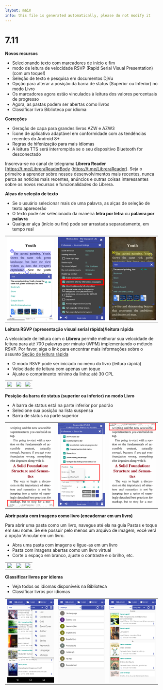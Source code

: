 ```yaml
---
layout: main
info: this file is generated automatically, please do not modify it
---
```


# 7.11

**Novos recursos**

* Selecionando texto com marcadores de início e fim
* modo de leitura de velocidade RSVP (Rapid Serial Visual Presentation) (com um toque!)
* Seleção de texto e pesquisa em documentos DjVu
* Opção para alterar a posição da barra de status (Superior ou Inferior) no modo Livro
* Os marcadores agora estão vinculados à leitura dos valores percentuais de progresso
* Agora, as pastas podem ser abertas como livros
* Classificar livro Biblioteca por idioma

**Correções**

* Geração de capa para grandes livros AZW e AZW3
* Ícone de aplicativo adaptável em conformidade com as tendências recentes do Android 8+
* Regras de hifenização para mais idiomas
* A leitura TTS será interrompida se o seu dispositivo Bluetooth for desconectado

Inscreva-se no canal de telegrama **Librera Reader** [https://t.me/LibreraReaderBody (https://t.me/LibreraReader). Seja o primeiro a aprender sobre nossos desenvolvimentos mais recentes, nunca perca as notícias mais recentes, anúncios e outras coisas interessantes sobre os novos recursos e funcionalidades do Librera.

**Alças de seleção de texto**

* Se o usuário selecionar mais de uma palavra, as alças de seleção de texto aparecerão
* O texto pode ser selecionado da maneira **letra por letra** ou **palavra por palavra**
* Qualquer alça (início ou fim) pode ser arrastada separadamente, em tempo real

||||
|-|-|-|
|![](4.png)|![](5.png)|![](6.png)|

**Leitura RSVP (apresentação visual serial rápida)/leitura rápida**

A velocidade de leitura com o **Librera** permite melhorar sua velocidade de leitura para até 700 palavras por minuto (WPM) implementando o método RSVP.
Por favor, siga o link para encontrar mais informações sobre o assunto [Seção de leitura rápida](/wiki/manual/Rapid-Serial-Visual-Presentation/pt)

* O modo RSVP pode ser iniciado no menu do livro (leitura rápida)
* Velocidade de leitura com apenas um toque
* Ajuste o comprimento mínimo da linha: até 30 CPL

||||
|-|-|-|
|![](/wiki/manual/Rapid-Serial-Visual-Presentation/1.png)|![](/wiki/manual/Rapid-Serial-Visual-Presentation/2.png)|![](/wiki/manual/Rapid-Serial-Visual-Presentation/3.png)|

**Posição da barra de status (superior ou inferior) no modo Livro**

* A barra de status está na parte inferior por padrão
* Selecione sua posição na lista suspensa
* Barra de status na parte superior

||||
|-|-|-|
|![](1.png)|![](2.png)|![](3.png)|

**Abrir pasta com imagens como livro (encadernar em um livro)**

Para abrir uma pasta como um livro, navegue até ela na guia Pastas e toque em seu nome. Se ele possuir pelo menos um arquivo de imagem, você verá a opção Vincular em um livro.

* Abra uma pasta com imagens e ligue-as em um livro
* Pasta com imagens abertas como um livro virtual
* Corte o espaço em branco, ajuste o contraste e o brilho, etc.

||||
|-|-|-|
|![](/wiki/manual/Open-Folder-With-Images-As-A-Book/1.png)|![](/wiki/manual/Open-Folder-With-Images-As-A-Book/2.png)|![](/wiki/manual/Open-Folder-With-Images-As-A-Book/3.png)|

**Classificar livros por idioma**

* Veja todos os idiomas disponíveis na Biblioteca
* Classificar livros por idiomas

||||
|-|-|-|
|![](7.png)|![](8.png)|![](9.png)|


